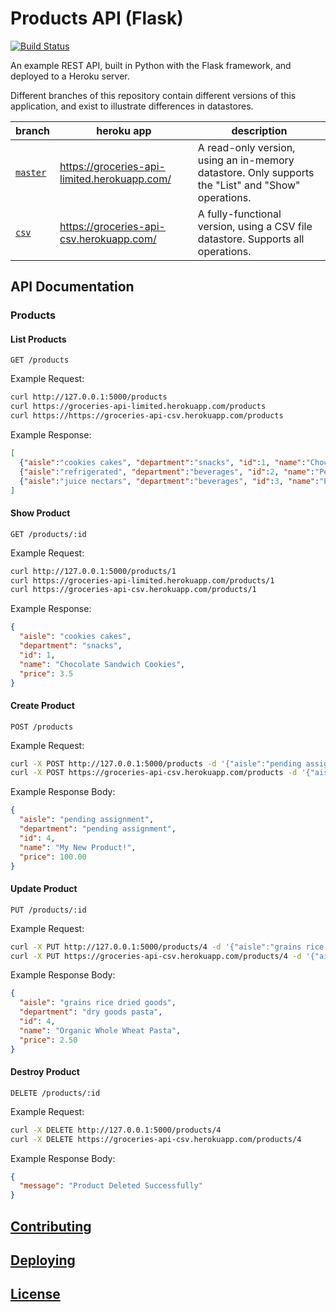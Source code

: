 # Products API (Flask)

[![Build Status](https://travis-ci.com/prof-rossetti/products-api-flask.svg?branch=master)](https://travis-ci.com/prof-rossetti/products-api-flask)

An example REST API, built in Python with the Flask framework, and deployed to a Heroku server.

Different branches of this repository contain different versions of this application, and exist to illustrate differences in datastores.

branch | heroku app | description
--- | --- | ---
[`master`](https://github.com/prof-rossetti/products-api-flask) | https://groceries-api-limited.herokuapp.com/ | A read-only version, using an in-memory datastore. Only supports the "List" and "Show" operations.
[`csv`](https://github.com/prof-rossetti/products-api-flask/tree/csv) | https://groceries-api-csv.herokuapp.com/ | A fully-functional version, using a CSV file datastore. Supports all operations.

## API Documentation

### Products

#### List Products

    GET /products

Example Request:

```sh
curl http://127.0.0.1:5000/products
curl https://groceries-api-limited.herokuapp.com/products
curl https://https://groceries-api-csv.herokuapp.com/products
```

Example Response:

```json
[
  {"aisle":"cookies cakes", "department":"snacks", "id":1, "name":"Chocolate Sandwich Cookies", "price":3.5},
  {"aisle":"refrigerated", "department":"beverages", "id":2, "name":"Peach Mango Juice", "price":1.99},
  {"aisle":"juice nectars", "department":"beverages", "id":3, "name":"Pomegranate Cranberry & Aloe Vera Enrich Drink", "price":4.25}
]
```

#### Show Product

    GET /products/:id

Example Request:

```sh
curl http://127.0.0.1:5000/products/1
curl https://groceries-api-limited.herokuapp.com/products/1
curl https://groceries-api-csv.herokuapp.com/products/1
```

Example Response:

```json
{
  "aisle": "cookies cakes",
  "department": "snacks",
  "id": 1,
  "name": "Chocolate Sandwich Cookies",
  "price": 3.5
}
```

#### Create Product

    POST /products

Example Request:

```sh
curl -X POST http://127.0.0.1:5000/products -d '{"aisle":"pending assignment", "department": "pending assignment", "name": "My New Product!", "price": "100.00"}'
curl -X POST https://groceries-api-csv.herokuapp.com/products -d '{"aisle":"pending assignment", "department": "pending assignment", "name": "My New Product!", "price": "100.00"}'
```

Example Response Body:

```json
{
  "aisle": "pending assignment",
  "department": "pending assignment",
  "id": 4,
  "name": "My New Product!",
  "price": 100.00
}
```

#### Update Product

    PUT /products/:id

Example Request:

```sh
curl -X PUT http://127.0.0.1:5000/products/4 -d '{"aisle":"grains rice dried goods", "department": "dry goods pasta", "name": "Organic Whole Wheat Pasta", "price": "2.50"}'
curl -X PUT https://groceries-api-csv.herokuapp.com/products/4 -d '{"aisle":"grains rice dried goods", "department": "dry goods pasta", "name": "Organic Whole Wheat Pasta", "price": "2.50"}'
```

Example Response Body:

```json
{
  "aisle": "grains rice dried goods",
  "department": "dry goods pasta",
  "id": 4,
  "name": "Organic Whole Wheat Pasta",
  "price": 2.50
}
```

#### Destroy Product

    DELETE /products/:id

Example Request:

```sh
curl -X DELETE http://127.0.0.1:5000/products/4
curl -X DELETE https://groceries-api-csv.herokuapp.com/products/4
```

Example Response Body:

```json
{
  "message": "Product Deleted Successfully"
}
```






























## [Contributing](/CONTRIBUTING.md)

## [Deploying](/DEPLOYING.md)

## [License](/LICENSE.md)
